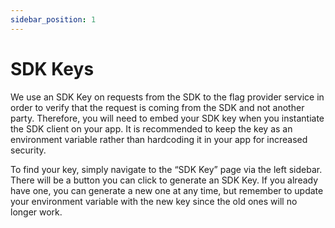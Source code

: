```yaml
---
sidebar_position: 1
---
```

# SDK Keys

We use an SDK Key on requests from the SDK to the flag provider service in order to verify that the request is coming from the SDK and not another party. Therefore, you will need to embed your SDK key when you instantiate the SDK client on your app. It is recommended to keep the key as an environment variable rather than hardcoding it in your app for increased security.

To find your key, simply navigate to the “SDK Key” page via the left sidebar. There will be a button you can click to generate an SDK Key. If you already have one, you can generate a new one at any time, but remember to update your environment variable with the new key since the old ones will no longer work.